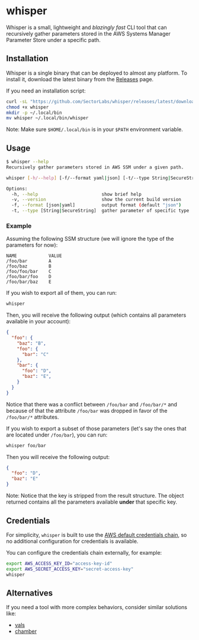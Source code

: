 # whisper

Whisper is a small, lightweight and _blazingly fast_ CLI tool that can recursively gather parameters stored in the AWS Systems Manager Parameter Store under a specific path.

## Installation

Whisper is a single binary that can be deployed to almost any platform. To install it, download the latest binary from the [Releases](https://github.com/SectorLabs/whisper/releases) page.

If you need an installation script:
```bash
curl -sL "https://github.com/SectorLabs/whisper/releases/latest/download/whisper_$(go env GOOS)_$(go env GOARCH)" -o whisper
chmod +x whisper
mkdir -p ~/.local/bin
mv whisper ~/.local/bin/whisper
```

Note: Make sure `$HOME/.local/bin` is in your `$PATH` environment variable.

## Usage

```bash
$ whisper --help
Recursively gather parameters stored in AWS SSM under a given path.

whisper [-h/--help] [-f/--format yaml|json] [-t/--type String|SecureString] [path]

Options:
  -h, --help                        show brief help
  -v, --version                     show the current build version
  -f, --format [json|yaml]          output format (default "json")
  -t, --type [String|SecureString]  gather parameter of specific type
```
### Example

Assuming the following SSM structure (we will ignore the type of the parameters for now):

```
NAME            VALUE
/foo/bar        A
/foo/baz        B
/foo/foo/bar    C
/foo/bar/foo    D
/foo/bar/baz    E
```

If you wish to export all of them, you can run:
```bash
whisper
```
Then, you will receive the following output (which contains all parameters available in your account):
```json
{
  "foo": {
    "baz": "B",
    "foo": {
      "bar": "C"
    },
    "bar": {
      "foo": "D",
      "baz": "E",
    }
  }
}
```

Notice that there was a conflict between `/foo/bar` and `/foo/bar/*` and because of that the attribute `/foo/bar` was dropped in favor of the `/foo/bar/*` attributes.

If you wish to export a subset of those parameters (let's say the ones that are located under `/foo/bar`), you can run:
```bash
whisper foo/bar
```
Then you will receive the following output:
```json
{
  "foo": "D",
  "baz": "E"
}
```

Note: Notice that the key is stripped from the result structure. The object returned contains all the parameters available **under** that specific key.

## Credentials

For simplicity, `whisper` is built to use the [AWS default credentials chain](https://docs.aws.amazon.com/sdk-for-java/latest/developer-guide/credentials-chain.html#credentials-default), so no additional configuration for credentials is available.

You can configure the credentials chain externally, for example:
```bash
export AWS_ACCESS_KEY_ID="access-key-id"
export AWS_SECRET_ACCESS_KEY="secret-access-key"
whisper
```

## Alternatives

If you need a tool with more complex behaviors, consider similar solutions like:

- [vals](https://github.com/helmfile/vals)
- [chamber](https://github.com/segmentio/chamber)
